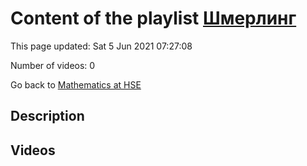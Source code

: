 # Content of the playlist [Шмерлинг](https://youtube.com/playlist?list=PLq3E5oubNNoCOmM2JuY5VKY1cxWlB-b-6)

This page updated: Sat 5 Jun 2021 07:27:08

Number of videos: 0

Go back to [Mathematics at HSE](./README.md)

## Description



## Videos

